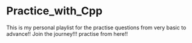 # Practice_with_Cpp
This is my personal playlist for the practise questions from very basic to advance!! Join the journey!!! practise from here!!
